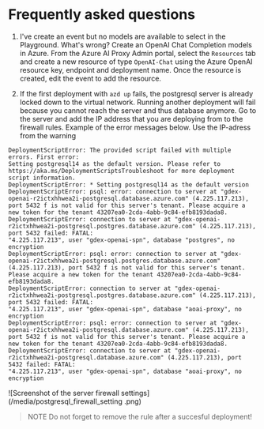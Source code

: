 # Frequently asked questions

1. I've create an event but no models are available to select in the Playground. What's wrong?
    Create an OpenAI Chat Completion models in Azure. From the Azure AI Proxy Admin portal, select the `Resources` tab and create a new resource of type `OpenAI-Chat` using the Azure OpenAI resource key, endpoint and deployment name. Once the resource is created, edit the event to add the resource.

2. If the first deployment with `azd up` fails, the postgresql server is already locked down to the virtual network. Running another deployment will fail because you cannot reach the server and thus database anymore. Go to the server and add the IP address that you are deploying from to the firewall rules. Example of the error messages below. Use the IP-adress from the warning 

``` shell
DeploymentScriptError: The provided script failed with multiple errors. First error:
Setting postgresql14 as the default version. Please refer to https://aka.ms/DeploymentScriptsTroubleshoot for more deployment script information.
DeploymentScriptError: * Setting postgresql14 as the default version
DeploymentScriptError: psql: error: connection to server at "gdex-openai-r2ictxhhwea2i-postgresql.database.azure.com" (4.225.117.213), port 5432 f is not valid for this server's tenant. Please acquire a new token for the tenant 43207ea0-2cda-4abb-9c84-efb8193dada8.
DeploymentScriptError: connection to server at "gdex-openai-r2ictxhhwea2i-postgresql.postgres.database.azure.com" (4.225.117.213), port 5432 failed: FATAL:
"4.225.117.213", user "gdex-openai-spn", database "postgres", no encryption
DeploymentScriptError: psql: error: connection to server at "gdex-openai-r2ictxhhwea2i-postgresql.postgres.database.azure.com" (4.225.117.213), port 5432 f is not valid for this server's tenant. Please acquire a new token for the tenant 43207ea0-2cda-4abb-9c84-efb8193dada8.
DeploymentScriptError: connection to server at "gdex-openai-r2ictxhhwea2i-postgresql.postgres.database.azure.com" (4.225.117.213), port 5432 failed: FATAL:
"4.225.117.213", user "gdex-openai-spn", database "aoai-proxy", no encryption
DeploymentScriptError: psql: error: connection to server at "gdex-openai-r2ictxhhwea2i-postgresql.database.azure.com" (4.225.117.213), port 5432 f is not valid for this server's tenant. Please acquire a new token for the tenant 43207ea0-2cda-4abb-9c84-efb8193dada8.
DeploymentScriptError: connection to server at "gdex-openai-r2ictxhhwea2i-postgresql.database.azure.com" (4.225.117.213), port 5432 failed: FATAL:
"4.225.117.213", user "gdex-openai-spn", database "aoai-proxy", no encryption
```

![Screenshot of the server firewall settings](/media/postgresql_firewall_setting .png)

> NOTE Do not forget to remove the rule after a succesful deployment!
